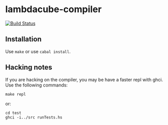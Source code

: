 # lambdacube-compiler

[![Build Status](https://travis-ci.org/lambdacube3d/lambdacube-compiler.svg)](https://travis-ci.org/lambdacube3d/lambdacube-compiler)

## Installation

Use `make` or use `cabal install`.

## Hacking notes

If you are hacking on the compiler, you may be have a faster repl with ghci. Use the following commands:

    make repl

or:

    cd test
    ghci -i../src runTests.hs
